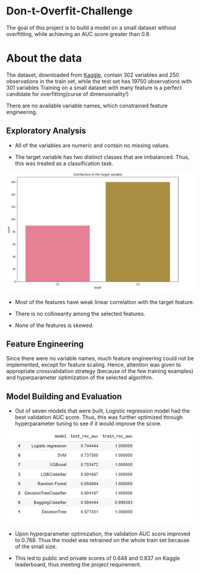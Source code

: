 # Don-t-Overfit-Challenge

The goal of this project is to build a model on a small dataset without overfitting, while achieving an AUC score greater than 0.8.

# About the data
The dataset, downloaded from [Kaggle](https://www.kaggle.com/sahiltinky/org-dataset-dont-overfitii), contain 302 variables and 250 observations in the train set, while the test set has 19750 observations with 301 variables Training on a small dataset with many feature is a perfect candidate for overfitting(curse of dimensionality!)

There are no available variable names, which constrained feature engineering.

## Exploratory Analysis
* All of the variables are numeric and contain no missing values.

* The target variable has two distinct classes that are imbalanced. Thus, this was treated as a classification task.

 ![alt text](https://github.com/adeyinkaoresanya/Don-t-Overfit-Challenge/blob/main/Images/target.PNG "Distribution of the target variable")

* Most of the features have weak linear correlation with the target feature. 

* There is no collinearity among the selected features.

* None of the features is skewed.

## Feature Engineering

Since there were no variable names, much feature engineering could not be implemented, except for feature scaling. Hence, attention was given to appropriate crossvalidation strategy (because of the few training examples) and hyperparameter optimization of the selected algorithm.

## Model Building and Evaluation

*	Out of seven models that were built, Logistic regression model had the best validation AUC score. Thus, this was further optimized through hyperparameter tuning to see if it would improve the score.

![alt text](https://github.com/adeyinkaoresanya/Don-t-Overfit-Challenge/blob/main/Images/model_table.PNG "Models")


* Upon hyperparameter optimization, the validation AUC score improved to 0.788. Thus the model was retrained on the whole train set because of the small size.

 * This led to public and private scores of 0.848 and 0.837 on Kaggle leaderboard, thus meeting the project requirement.
